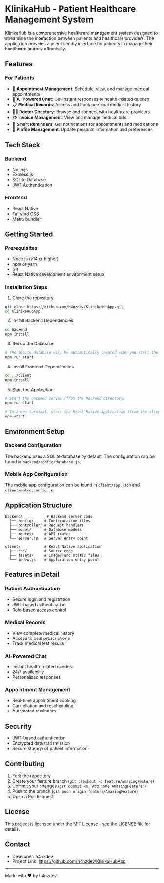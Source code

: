 # KlinikaHub - Patient Healthcare Management System

KlinikaHub is a comprehensive healthcare management system designed to streamline the interaction between patients and healthcare providers. The application provides a user-friendly interface for patients to manage their healthcare journey effectively.

## Features

### For Patients

- 🏥 **Appointment Management**: Schedule, view, and manage medical appointments
- 💬 **AI-Powered Chat**: Get instant responses to health-related queries
- 📋 **Medical Records**: Access and track personal medical history
- 👨‍⚕️ **Doctor Directory**: Browse and connect with healthcare providers
- 💳 **Invoice Management**: View and manage medical bills
- 🔔 **Smart Reminders**: Get notifications for appointments and medications
- 👤 **Profile Management**: Update personal information and preferences

## Tech Stack

### Backend

- Node.js
- Express.js
- SQLite Database
- JWT Authentication

### Frontend

- React Native
- Tailwind CSS
- Metro bundler

## Getting Started

### Prerequisites

- Node.js (v14 or higher)
- npm or yarn
- Git
- React Native development environment setup

### Installation Steps

1. Clone the repository

```bash
git clone https://github.com/h4nzdev/KlinikaHubApp.git
cd KlinikaHubApp
```

2. Install Backend Dependencies

```bash
cd backend
npm install
```

3. Set up the Database

```bash
# The SQLite database will be automatically created when you start the server
npm run start
```

4. Install Frontend Dependencies

```bash
cd ../client
npm install
```

5. Start the Application

```bash
# Start the backend server (from the backend directory)
npm run start

# In a new terminal, start the React Native application (from the client directory)
npm start
```

## Environment Setup

### Backend Configuration

The backend uses a SQLite database by default. The configuration can be found in `backend/config/database.js`.

### Mobile App Configuration

The mobile app configuration can be found in `client/app.json` and `client/metro.config.js`.

## Application Structure

```
backend/           # Backend server code
  ├── config/     # Configuration files
  ├── controller/ # Request handlers
  ├── model/      # Database models
  ├── routes/     # API routes
  └── server.js   # Server entry point

client/           # React Native application
  ├── src/        # Source code
  ├── assets/     # Images and static files
  └── index.js    # Application entry point
```

## Features in Detail

### Patient Authentication

- Secure login and registration
- JWT-based authentication
- Role-based access control

### Medical Records

- View complete medical history
- Access to past prescriptions
- Track medical test results

### AI-Powered Chat

- Instant health-related queries
- 24/7 availability
- Personalized responses

### Appointment Management

- Real-time appointment booking
- Cancellation and rescheduling
- Automated reminders

## Security

- JWT-based authentication
- Encrypted data transmission
- Secure storage of patient information

## Contributing

1. Fork the repository
2. Create your feature branch (`git checkout -b feature/AmazingFeature`)
3. Commit your changes (`git commit -m 'Add some AmazingFeature'`)
4. Push to the branch (`git push origin feature/AmazingFeature`)
5. Open a Pull Request

## License

This project is licensed under the MIT License - see the LICENSE file for details.

## Contact

- Developer: h4nzdev
- Project Link: https://github.com/h4nzdev/KlinikaHubApp

---

Made with ❤️ by h4nzdev
